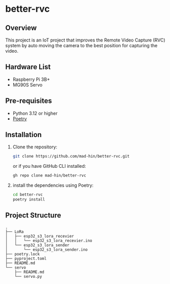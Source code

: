 # better-rvc

## Overview

This project is an IoT project that improves the Remote Video Capture (RVC) system by auto moving the camera to the best position for capturing the video.

## Hardware List

- Raspberry Pi 3B+
- MG90S Servo

## Pre-requisites

- Python 3.12 or higher
- [Poetry](https://python-poetry.org/docs/#installation)

## Installation

1. Clone the repository:

    ```BASH
    git clone https://github.com/mad-hin/better-rvc.git
    ```

    or if you have GitHub CLI installed:

    ```BASH
    gh repo clone mad-hin/better-rvc
    ```

2. install the dependencies using Poetry:

    ```BASH
    cd better-rvc
    poetry install
    ```

## Project Structure

``` plaintext
.
├── LoRa
│   ├── esp32_s3_lora_recevier
│   │   └── esp32_s3_lora_recevier.ino
│   └── esp32_s3_lora_sender
│       └── esp32_s3_lora_sender.ino
├── poetry.lock
├── pyproject.toml
├── README.md
└── servo
    ├── README.md
    └── servo.py
```
